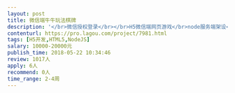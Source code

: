 ```yaml
---                
layout: post       
title: 微信端牛牛玩法棋牌           
description: '</br>微信授权登录</br></br>H5微信端网页游戏</br>node服务端架设</br></br>参考 http://ly.sxfenqi.com/?d36b8jHWI=</br></br>只做牛牛玩法，7人 / 13人桌 / 线下版本</br></br>数据库为代理+用户表+游戏消耗+房卡订单等模式</br></br>不需要做充值功能，可分享房间链接，只在微信内打开</br></br>需做服务端部署，验证，确保不给破解，过程可与我们沟通</br></br>游戏端全包，已有后台管理可对接，后台服务端可与我们公司技术员对接</br>游戏算法跟房卡模式需自主研发</br>服务端不抄袭网络上的版本</br></br>广州公司优先考虑，其他地区亦可</br>'     
contenturl: https://pro.lagou.com/project/7981.html      
tags: [H5开发,HTML5,NodeJS]            
salary: 10000-20000元          
publish_time: 2018-05-22 10:34:46         
review: 1017人                   
apply: 6人                   
recommend: 0人                   
time_range: 2-4周              
---                 
```

